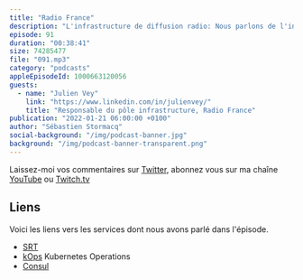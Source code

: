 ```yaml
---
title: "Radio France"
description: "L'infrastructure de diffusion radio: Nous parlons de l'infrastructure de diffusion numérique des radios de Radio France : les sites web, les serveurs de flux, les assistants personels comme Google Home ou Alexa,... Tous ces services sont hébergés dans le cloud. On parle aussi de CDN (et pas que celui de AWS), de Kubernetes, de scaling et d'autres sujets."
episode: 91
duration: "00:38:41"
size: 74285477
file: "091.mp3"
category: "podcasts"
appleEpisodeId: 1000663120056
guests:
  - name: "Julien Vey"
    link: "https://www.linkedin.com/in/julienvey/"
    title: "Responsable du pôle infrastructure, Radio France"
publication: "2022-01-21 06:00:00 +0100"
author: "Sébastien Stormacq"
social-background: "/img/podcast-banner.jpg"
background: "/img/podcast-banner-transparent.png"
---
```


Laissez-moi vos commentaires sur [Twitter](https://twitter.com/sebsto), abonnez vous sur ma chaîne [YouTube](https://www.youtube.com/sebsto) ou [Twitch.tv](https://www.twitch.tv/sebAWS)

## Liens

Voici les liens vers les services dont nous avons parlé dans l'épisode.

- [SRT](https://en.wikipedia.org/wiki/Secure_Reliable_Transport)
- [kOps](https://github.com/kubernetes/kops) Kubernetes Operations
- [Consul](https://www.consul.io)